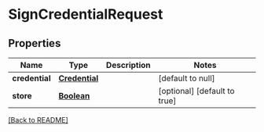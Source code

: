 # SignCredentialRequest

## Properties

| Name           | Type                            | Description | Notes                        |
| -------------- | ------------------------------- | ----------- | ---------------------------- |
| **credential** | [**Credential**](Credential.md) |             | [default to null]            |
| **store**      | [**Boolean**](boolean.md)       |             | [optional] [default to true] |

[[Back to README]](/README.md)